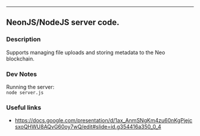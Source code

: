 <!-- Rekeyed-->
---

## NeonJS/NodeJS server code.

### Description
Supports managing file uploads and storing metadata to the Neo blockchain.

### Dev Notes
Running the server:<br/>
`node server.js`

### Useful links
* https://docs.google.com/presentation/d/1ax_AnmSNgKm4zu60nKgPjejcsxoQHWU8AQvG60oy7wQ/edit#slide=id.g354416a350_0_4
